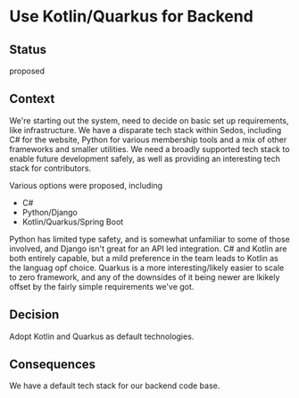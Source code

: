# Use Kotlin/Quarkus for Backend

## Status

proposed

## Context

We're starting out the system, need to decide on basic set up requirements, like infrastructure. 
We have a disparate tech stack within Sedos, including C# for the website, Python for various membership tools and a mix of other frameworks and smaller utilities.
We need a broadly supported tech stack to enable future development safely, as well as providing an interesting tech stack for contributors.

Various options were proposed, including

- C#
- Python/Django
- Kotlin/Quarkus/Spring Boot

Python has limited type safety, and is somewhat unfamiliar to some of those involved, and Django isn't great for an API led integration.
C# and Kotlin are both entirely capable, but a mild preference in the team leads to Kotlin as the languag opf choice.
Quarkus is a more interesting/likely easier to scale to zero framework, and any of the downsides of it being newer are lkikely offset by the fairly simple requirements we've got.

## Decision

Adopt Kotlin and Quarkus as default technologies.

## Consequences

We have a default tech stack for our backend code base.
